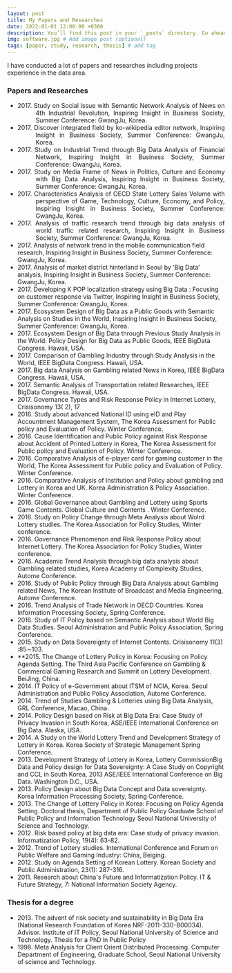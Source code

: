 ```yaml
---
layout: post
title: My Papers and Researches
date: 2022-01-01 12:00:00 +0300
description: You’ll find this post in your `_posts` directory. Go ahead and edit it and re-build the site to see your changes. # Add post description (optional)
img: software.jpg # Add image post (optional)
tags: [paper, study, research, thesis] # add tag
---
```


I have conducted a lot of papers and researches including projects experience in the data area.

### Papers and Researches
- <div style='text-align: justify; text-indent: -3em; margin-left: 3em;'>2017. Study on Social Issue with Semantic Network Analysis of News on 4th Industrial Revolution, Inspiring Insight in Business Society, Summer Conference: GwangJu, Korea.</div>
- <div style='text-align: justify; text-indent: -3em; margin-left: 3em;'>2017. Discover integrated field by ko-wikipedia editor network, Inspiring Insight in Business Society, Summer Conference: GwangJu, Korea.</div>
- <div style='text-align: justify; text-indent: -3em; margin-left: 3em;'>2017. Study on Industrial Trend through Big Data Analysis of Financial Network, Inspiring Insight in Business Society, Summer Conference: GwangJu, Korea.</div>
- <div style='text-align: justify; text-indent: -3em; margin-left: 3em;'>2017. Study on Media Frame of News in Politics, Culture and Economy with Big Data Analysis, Inspiring Insight in Business Society, Summer Conference: GwangJu, Korea.</div>
- <div style='text-align: justify; text-indent: -3em; margin-left: 3em;'>2017. Characteristics Analysis of OECD State Lottery Sales Volume with perspective of Game, Technology, Culture, Economy, and Policy, Inspiring Insight in Business Society, Summer Conference: GwangJu, Korea.</div>
- <div style='text-align: justify; text-indent: -3em; margin-left: 3em;'>2017. Analysis of traffic research trend through big data analysis of world traffic related research, Inspiring Insight in Business Society, Summer Conference: GwangJu, Korea.</div>
- 2017\. Analysis of network trend in the mobile communication field research, Inspiring Insight in Business Society, Summer Conference: GwangJu, Korea.
- 2017\. Analysis of market district hinterland in Seoul by ‘Big Data’ analysis, Inspiring Insight in Business Society, Summer Conference: GwangJu, Korea.
- 2017\. Developing K POP localization strategy using Big Data : Focusing on customer response via Twitter, Inspiring Insight in Business Society, Summer Conference: GwangJu, Korea.
- 2017\. Ecosystem Design of Big Data as a Public Goods with Semantic Analysis on Studies in the World, Inspiring Insight in Business Society, Summer Conference: GwangJu, Korea.
- 2017\. Ecosystem Design of Big Data through Previous Study Analysis in the World: Policy Design for Big Data as Public Goods, IEEE BigData Congress. Hawaii, USA.
- 2017\. Comparison of Gambling Industry through Study Analysis in the World, IEEE BigData Congress. Hawaii, USA.
- 2017\. Big data Analysis on Gambling related News in Korea, IEEE BigData Congress. Hawaii, USA.
- 2017\. Semantic Analysis of Transportation related Researches, IEEE BigData Congress. Hawaii, USA.
- 2017\. Governance Types and Risk Response Policy in Internet Lottery, Crisisonomy 13( 2), 17
- 2016\. Study about advanced National ID using eID and Play Accountment Management System, The Korea Assessment for Public policy and Evaluation of Policy. Winter Conference.
- 2016\. Cause Identification and Public Policy against Risk Response about Accident of Printed Lottery in Korea, The Korea Assessment for Public policy and Evaluation of Policy. Winter Conference.
- 2016\. Comparative  Analysis  of  e-player  card  for  gaming  customer  in  the World,	The Korea Assessment for Public policy and Evaluation of Policy. Winter Conference.
- 2016\. Comparative Analysis of Institution and Policy about gambling and Lottery in Korea and UK. Korea Administration & Policy Association. Winter Conference.
- 2016\. Global Governance about Gambling and Lottery using Sports Game Contents. Global Culture and Contents . Winter Conference.
- 2016\. Study on Policy Change through Meta Analysis about Wolrd Lottery studies. The Korea Association for Policy Studies, Winter conference.
- 2016\. Governance Phenomenon and Risk Response Policy about Internet Lottery. The Korea Association for Policy Studies, Winter conference.
- 2016\. Academic Trend Analysis through big data analysis about Gambling related studies, Korea Academy of Complexity Studies, Autome Conference.
- 2016\. Study of Public Policy through Big Data Analysis about Gambling related News, The  Korean Institute of Broadcast and Media Engineering, Autome Conference.
- 2016\. Trend Analysis of Trade Network in OECD Countries. Korea Information Processing Society, Spring Conference.
- 2016\. Study of IT Policy based on Semantic Analysis about World Big Data Studies. Seoul Administration and Public Policy Association, Spring Conference.
- 2015\. Study on Data Sovereignty of Internet Contents. Crisisonomy 11(3) :85∼103.
- **2015\. The Change of Lottery Policy in Korea: Focusing on Policy Agenda Setting. The Third Asia Pacific Conference on Gambling & Commercial Gaming Research and Summit on Lottery Development. BeiJing, China.
- 2014\. IT Policy of e-Government about ITSM of NCIA, Korea. Seoul Administration   and Public Policy Association, Autome Conference.
- 2014\. Trend of Studies Gambling & Lotteries using Big Data Analysis, GRL Conference, Macao, China.
- 2014\. Policy Design based on Risk at Big Data Era: Case Study of Privacy Invasion in South Korea, ASE/IEEE International Conference on Big Data. Alaska, USA.
- 2014\. A Study on the World Lottery Trend and Development Strategy of Lottery in Korea. Korea Society of Strategic Management Spring Conference.
- 2013\. Development Strategy of Lottery in Korea, Lottery CommissionBig Data and Policy design for Data Sovereignty: A Case Study on Copyright and CCL in South Korea, 2013 ASE/IEEE International Conference on Big Data. Washington D.C., USA.
- 2013\. Policy  Design  about  Big  Data  Concept  and  Data  sovereignty. Korea Information Processing Society, Spring Conference.
- 2013\. The Change of Lottery Policy in Korea: Focusing on Policy Agenda Setting. Doctoral  thesis, Department of Public Policy Graduate School of Public Policy and Information Technology Seoul National University of Science and Technology.
- 2012\. Risk based policy at big data era: Case  study  of  privacy  invasion.  Informatization  Policy, 19(4): 63-82.
- 2012\. Trend of Lottery studies. International Conference and Forum on Public Welfare and Gaming Industry: China, Beiging.
- 2012\. Study on Agenda Setting of Korean Lottery. Korean Society and Public Administration, 23(1): 287-316.
- 2011\. Research about China's Future and Informatization Policy. IT & Future Strategy, 7: National Information Society Agency.

### Thesis for a degree
- 2013\. The advent of risk society and sustainability in Big Data Era (National Research Foundation of Korea NRF-2011-330-B00034). Advisor. Institute of IT Policy, Seoul National University of Science and Technology. Thesis for a PhD in Public Policy
- 1998\. Meta Analysis for Client Orient Distributed Processing. Computer Department of Engineering, Graduate School, Seoul National University of science and Technology.